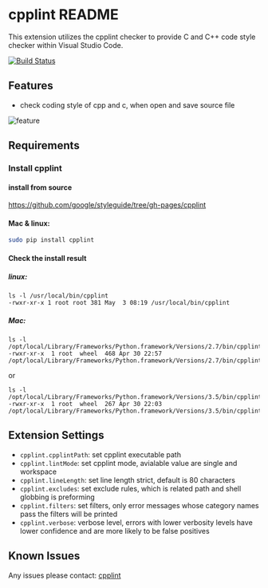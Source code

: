 # cpplint README

This extension utilizes the cpplint checker to provide C and C++ code style checker within Visual Studio Code.

[![Build Status](https://travis-ci.org/secularbird/cpplint-extension.svg?branch=master)](https://travis-ci.org/secularbird/cpplint-extension)

## Features

* check coding style of cpp and c, when open and save source file

![feature](https://github.com/secularbird/cpplint-extension/raw/master/feature.png)


## Requirements

### Install cpplint

#### install from source
https://github.com/google/styleguide/tree/gh-pages/cpplint

#### Mac & linux:
```bash
sudo pip install cpplint
```

#### Check the install result
##### linux:
```text
ls -l /usr/local/bin/cpplint
-rwxr-xr-x 1 root root 381 May  3 08:19 /usr/local/bin/cpplint
```
##### Mac:
```
ls -l /opt/local/Library/Frameworks/Python.framework/Versions/2.7/bin/cpplint
-rwxr-xr-x  1 root  wheel  468 Apr 30 22:57 /opt/local/Library/Frameworks/Python.framework/Versions/2.7/bin/cpplint
```
or
```
ls -l /opt/local/Library/Frameworks/Python.framework/Versions/3.5/bin/cpplint
-rwxr-xr-x  1 root  wheel  267 Apr 30 22:03 /opt/local/Library/Frameworks/Python.framework/Versions/3.5/bin/cpplint
```

## Extension Settings

* `cpplint.cpplintPath`: set cpplint executable path
* `cpplint.lintMode`: set cpplint mode, avialable value are single and workspace
* `cpplint.lineLength`: set line length strict, default is 80 characters
* `cpplint.excludes`: set exclude rules, which is related path and shell globbing is preforming
* `cpplint.filters`: set filters, only error messages whose category names pass the filters will be printed
* `cpplint.verbose`: verbose level, errors with lower verbosity levels have lower confidence and are more likely to be false positives

## Known Issues
Any issues please contact: [cpplint](https://github.com/secularbird/cpplint-extension/issues)